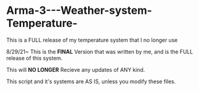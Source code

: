 # Arma-3---Weather-system-Temperature-
This is a FULL release of my temperature system that I no longer use 

8/29/21~
This is the **FINAL** Version that was written by me, and is the FULL release of this system.

This will **NO LONGER** Recieve any updates of ANY kind.

This script and it's systems are AS IS, unless you modify these files.

